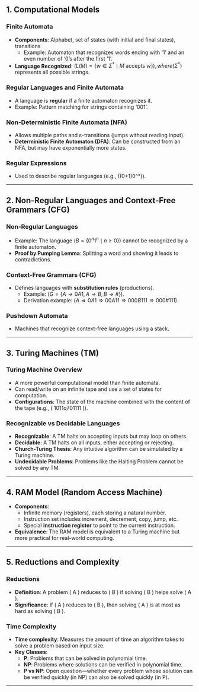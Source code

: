 
## 1. Computational Models

### Finite Automata
- **Components**: Alphabet, set of states (with initial and final states), transitions
  - Example: Automaton that recognizes words ending with ‘1’ and an even number of ‘0’s after the first ‘1’.
- **Language Recognized**: $( L(M) = \{w \in \Sigma^* \mid M \text{ accepts } w\} ), where (\Sigma^*)$ represents all possible strings.

### Regular Languages and Finite Automata
- A language is **regular** if a finite automaton recognizes it.
- Example: Pattern matching for strings containing ‘001’.

### Non-Deterministic Finite Automata (NFA)
- Allows multiple paths and ε-transitions (jumps without reading input).
- **Deterministic Finite Automaton (DFA)**: Can be constructed from an NFA, but may have exponentially more states.

### Regular Expressions
- Used to describe regular languages (e.g., \((0+1)0^*\)).

---

## 2. Non-Regular Languages and Context-Free Grammars (CFG)

### Non-Regular Languages
- Example: The language $( B = \{0^n1^n \mid n \geq 0\} )$ cannot be recognized by a finite automaton.
- **Proof by Pumping Lemma**: Splitting a word and showing it leads to contradictions.

### Context-Free Grammars (CFG)
- Defines languages with **substitution rules** (productions).
  - Example: $( G = \{ A \rightarrow 0A1, A \rightarrow B, B \rightarrow \# \} )$.
  - Derivation example: $( A \Rightarrow 0A1 \Rightarrow 00A11 \Rightarrow 000B111 \Rightarrow 000\#111 )$.

### Pushdown Automata
- Machines that recognize context-free languages using a stack.

---

## 3. Turing Machines (TM)

### Turing Machine Overview
- A more powerful computational model than finite automata.
- Can read/write on an infinite tape and use a set of states for computation.
- **Configurations**: The state of the machine combined with the content of the tape (e.g., \( 1011q701111 \)).

### Recognizable vs Decidable Languages
- **Recognizable**: A TM halts on accepting inputs but may loop on others.
- **Decidable**: A TM halts on all inputs, either accepting or rejecting.
- **Church-Turing Thesis**: Any intuitive algorithm can be simulated by a Turing machine.
- **Undecidable Problems**: Problems like the Halting Problem cannot be solved by any TM.

---

## 4. RAM Model (Random Access Machine)
- **Components**: 
  - Infinite memory (registers), each storing a natural number.
  - Instruction set includes increment, decrement, copy, jump, etc.
  - Special **instruction register** to point to the current instruction.
- **Equivalence**: The RAM model is equivalent to a Turing machine but more practical for real-world computing.

---

## 5. Reductions and Complexity

### Reductions
- **Definition**: A problem \( A \) reduces to \( B \) if solving \( B \) helps solve \( A \).
- **Significance**: If \( A \) reduces to \( B \), then solving \( A \) is at most as hard as solving \( B \).

### Time Complexity
- **Time complexity**: Measures the amount of time an algorithm takes to solve a problem based on input size.
- **Key Classes**:
  - **P**: Problems that can be solved in polynomial time.
  - **NP**: Problems where solutions can be verified in polynomial time.
  - **P vs NP**: Open question—whether every problem whose solution can be verified quickly (in NP) can also be solved quickly (in P).

---

